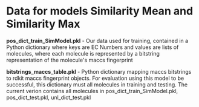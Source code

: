 # Data for models Similarity Mean and Similarity Max

**pos_dict_train_SimModel.pkl**
    - Our data used for training, contained in a Python dictionary where keys are EC Numbers and values are lists of molecules, where each molecule is represented by a bitstring representation of the molecule's maccs fingerprint

**bitstrings_maccs_table.pkl**
    - Python dictionary mapping maccs bitstrings to rdkit maccs fingerprint objects. For evaluation using this model to be successful, this dictionary must all molecules in training and testing. The current verion contains all molecules in pos_dict_train_SimModel.pkl, pos_dict_test.pkl, unl_dict_test.pkl
